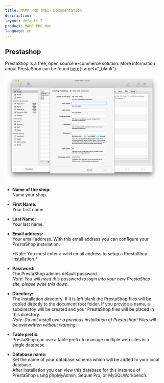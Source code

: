 ```yaml
---
title: MAMP PRO (Mac) Documentation
description: 
layout: default-2
product: MAMP PRO Mac
language: en
---
```


## Prestashop

PrestaShop is a free, open source e-commerce solution. More information about PrestaShop can be found [here](https://www.prestashop.com){:target="_blank"}.

![MAMP](PrestaShop.png)

*  **Name of the shop:**  
   Name your shop.

*  **First Name:**  
   Your first name.

*  **Last Name:**  
   Your last name.

*  **Email address:**  
   Your email address. With this email address you can configure your PrestaShop installation.
   <div class="alert" role="alert">
   *Note: You must enter a valid email address to setup a PrestaShop installation.*
   </div>
*  **Password:**  
   The PrestaShop admins default password.  
   *Note: You will need this password to login into your new PrestaShop site, please write this down.*

*  **Directory:**  
   The installation directory. If it is left blank the PrestaShop files will be copied directly to the document root folder. If you provide a name, a subdirectoy will be created and your PrestaShop files will be placed in this directory.  
   *Note: Do not install over a previous installation of Prestashop! Files will be overwritten without warning.*  

*  **Table prefix:**  
   PrestaShop can use a table prefix to manage multiple web sites in a single database.  

*  **Database name:**  
   Set the name of your database schema which will be added to your local database.  
   After installation you can view this database for this instance of PrestaShop using phpMyAdmin, Sequel Pro, or           MySQLWorkbench. 


